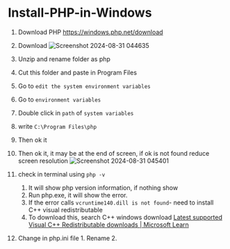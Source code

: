 # Install-PHP-in-Windows

1. Download PHP
		https://windows.php.net/download

2.  Download 
![Screenshot 2024-08-31 044635](https://github.com/user-attachments/assets/4a759994-76aa-47de-80af-e0d80b581e93)

3. Unzip and rename folder as php
4. Cut this folder and paste in Program Files
5. Go to `edit the system environment variables`
6. Go to `environment variables`
7. Double click in `path` of `system variables`
8. write `C:\Program Files\php`
9. Then ok it
10. Then ok it, it may be at the end of screen, if ok is not found reduce screen resolution
![Screenshot 2024-08-31 045401](https://github.com/user-attachments/assets/ebfef65e-aec4-4833-b474-0773b66ab6ed)
11. check in terminal using `php -v`

	1. It will show php version information, if nothing show
	2. Run php.exe, it will show the error.
	3. If the error calls `vcruntime140.dill is not found`- need to install C++ visual redistributable
	4. To download this, search C++ windows download
	[Latest supported Visual C++ Redistributable downloads | Microsoft Learn](https://learn.microsoft.com/en-us/cpp/windows/latest-supported-vc-redist?view=msvc-170)
12.  Change in php.ini file
	1. Rename
	2. 
